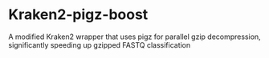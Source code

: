 # Kraken2-pigz-boost
A modified Kraken2 wrapper that uses pigz for parallel gzip decompression, significantly speeding up gzipped FASTQ classification
